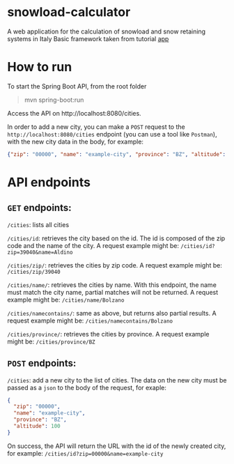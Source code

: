 # snowload-calculator
A web application for the calculation of snowload and snow retaining systems in Italy
Basic framework taken from tutorial [app](https://www.baeldung.com/spring-boot-react-crud)

# How to run
To start the Spring Boot API, from the root folder

> mvn spring-boot:run

Access the API on http://localhost:8080/cities.

In order to add a new city, you can make a `POST` request to the
`http://localhost:8080/cities` endpoint (you can use a tool like `Postman`), with the new city data in the body, for example:

```Json
{"zip": "00000", "name": "example-city", "province": "BZ", "altitude": 100}
```

# API endpoints

## `GET` endpoints:

`/cities`: lists all cities

`/cities/id`: retrieves the city based on the id. 
The id is composed of the zip code and the name of the city.
A request example might be: `/cities/id?zip=39040&name=Aldino`

`/cities/zip/`: retrieves the cities by zip code. 
A request example might be: `/cities/zip/39040`

`/cities/name/`: retrieves the cities by name. 
With this endpoint, the name must match the city name, partial matches will not be returned. 
A request example might be: `/cities/name/Bolzano`

`/cities/namecontains/`: same as above, but returns also partial results.
A request example might be: `/cities/namecontains/Bolzano`

`/cities/province/`: retrieves the cities by province. 
A request example might be: `/cities/province/BZ`


## `POST` endpoints:

`/cities`: add a new city to the list of cities. The data on the new city must be passed as a `json` to the body of the request,
for exaple: 

```Json
{
  "zip": "00000",
  "name": "example-city",
  "province": "BZ",
  "altitude": 100
}
```

On success, the API will return the URL with the id of the newly created city, for example: `/cities/id?zip=00000&name=example-city` 


<!--To start the frontend application, from inside the `frontend/` folder

> npm start

Access http://localhost:3000 in the browser.-->